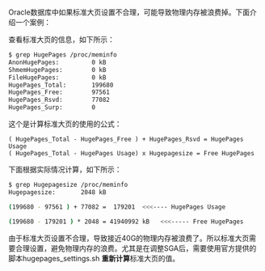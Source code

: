 

‍

Oracle数据库中如果标准大页设置不合理，可能导致物理内存被浪费掉。下面介绍一个案例：

查看标准大页的信息，如下所示：

```bash
$ grep HugePages /proc/meminfo
AnonHugePages:         0 kB
ShmemHugePages:        0 kB
FileHugePages:         0 kB
HugePages_Total:       199680
HugePages_Free:        97561
HugePages_Rsvd:        77082
HugePages_Surp:        0
```

这个是计算标准大页的使用的公式：

```shell
( HugePages_Total - HugePages_Free ) + HugePages_Rsvd = HugePages Usage
( HugePages_Total - HugePages Usage) x Hugepagesize = Free HugePages
```

下面根据实际情况计算，如下所示：

```bash
$ grep Hugepagesize /proc/meminfo
Hugepagesize:       2048 kB

(199680 - 97561 ) + 77082 =  179201  <<<---- HugePages Usage

(199680 - 179201 ) * 2048 = 41940992 kB   <<<----- Free HugePages
```

由于标准大页设置不合理，导致接近40G的物理内存被浪费了。所以标准大页需要合理设置，避免物理内存的浪费。尤其是在调整SGA后，需要使用官方提供的脚本hugepages\_settings.sh **重新计算**标准大页的值。
